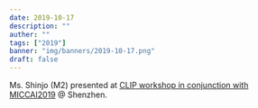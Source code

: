 ```yaml
---
date: 2019-10-17
description: ""
auther: ""
tags: ["2019"]
banner: "img/banners/2019-10-17.png"
draft: false
---
```

Ms. Shinjo (M2) presented at [CLIP workshop in conjunction with MICCAI2019](https://miccai-clip.org/) @ Shenzhen. 

<!--more-->
